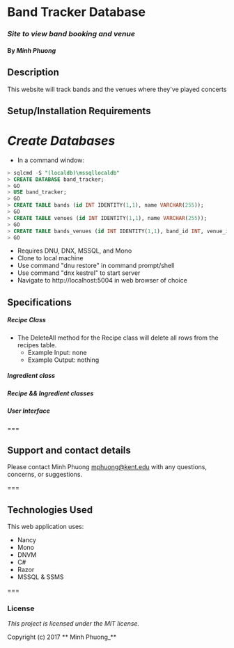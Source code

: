 # Band Tracker Database
### _Site to view band booking and venue_

#### By _**Minh Phuong**_

## Description

This website will track bands and the venues where they've played concerts

## Setup/Installation Requirements
*Create Databases*
================
* In a command window:
```sql
> sqlcmd -S "(localdb)\mssqllocaldb"
> CREATE DATABASE band_tracker;
> GO
> USE band_tracker;
> GO
> CREATE TABLE bands (id INT IDENTITY(1,1), name VARCHAR(255));
> GO
> CREATE TABLE venues (id INT IDENTITY(1,1), name VARCHAR(255));
> GO
> CREATE TABLE bands_venues (id INT IDENTITY(1,1), band_id INT, venue_id INT);
> GO
```
* Requires DNU, DNX, MSSQL, and Mono
* Clone to local machine
* Use command "dnu restore" in command prompt/shell
* Use command "dnx kestrel" to start server
* Navigate to http://localhost:5004 in web browser of choice

## Specifications

##### Recipe Class

* The DeleteAll method for the Recipe class will delete all rows from the recipes table.
  * Example Input: none
  * Example Output: nothing



##### Ingredient class


##### Recipe && Ingredient classes

##### User Interface


===

## Support and contact details

Please contact Minh Phuong mphuong@kent.edu with any questions, concerns, or suggestions.

===

## Technologies Used

This web application uses:
* Nancy
* Mono
* DNVM
* C#
* Razor
* MSSQL & SSMS

===

### License

*This project is licensed under the MIT license.*

Copyright (c) 2017 ** Minh Phuong_**
